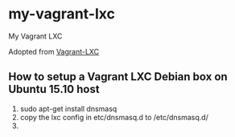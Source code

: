 # my-vagrant-lxc
My Vagrant LXC

Adopted from [Vagrant-LXC](https://github.com/fgrehm/vagrant-lxc/wiki/Usage-on-debian-hosts)

## How to setup a Vagrant LXC Debian box on Ubuntu 15.10 host
1. sudo apt-get install dnsmasq
2. copy the lxc config in etc/dnsmasq.d to /etc/dnsmasq.d/
3.
